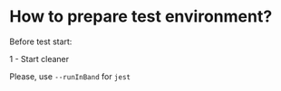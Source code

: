 # How to prepare test environment?

Before test start:

1 - Start cleaner

Please, use ```--runInBand``` for ```jest```
 

